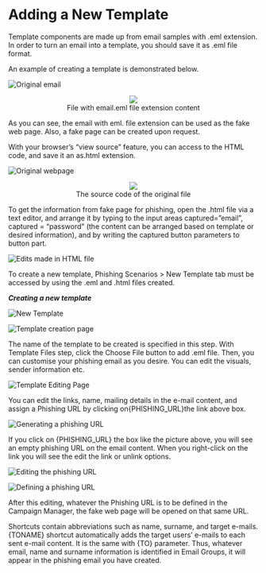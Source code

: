 # Adding a New Template

Template components are made up from email samples with .eml extension. In order to turn an email into a template, you should save it as .eml file format.

An example of creating a template is demonstrated below.

![Original email](https://www.keepnetlabs.com/wp-content/uploads/Original-email-1024x724.png)

<p align="center">
  <img src="https://www.keepnetlabs.com/wp-content/uploads/image8.png"><br>
  File with email.eml file extension content
</p>

As you can see, the email with eml. file extension can be used as the fake web page. Also, a fake page can be created upon request.

With your browser’s “view source” feature, you can access to the HTML code, and save it an as.html extension.

![Original webpage](https://www.keepnetlabs.com/wp-content/uploads/Original-webpage-1024x522.png)

<p align="center">
  <img src="https://www.keepnetlabs.com/wp-content/uploads/Source-code-of-the-original-file.png"><br>
  The source code of the original file
</p>

To get the information from fake page for phishing, open the  .html file via a text editor, and arrange it by typing to the input areas captured=”email”, captured = “password” (the content can be arranged based on template or desired information), and by writing  the captured button parameters to button part.

![Edits made in HTML file](https://www.keepnetlabs.com/wp-content/uploads/Edits-made-in-HTML-file-1024x668.jpg)

To create a new template,  Phishing Scenarios > New Template tab must be accessed by using the .eml and .html files created.

***Creating a new template***

![New Template](https://www.keepnetlabs.com/wp-content/uploads/New-Template.png)

![Template creation page](https://www.keepnetlabs.com/wp-content/uploads/Ekran-G%C3%B6r%C3%BCnt%C3%BCs%C3%BC-2018-07-20-16-18-56-1024x318.png)

The name of the template to be created is specified in this step. With Template Files step, click the Choose File button to add .eml file. Then, you can customise your phishing email as you desire. You can edit the visuals, sender information etc.

![Template Editing Page](https://www.keepnetlabs.com/wp-content/uploads/Template-Editing-Page-1024x505.png)

You can edit the links, name, mailing details in the e-mail content, and assign a Phishing URL by clicking on{PHISHING_URL}the link above box.

![Generating a phishing URL](https://www.keepnetlabs.com/wp-content/uploads/Ekran-G%C3%B6r%C3%BCnt%C3%BCs%C3%BC-2018-07-20-16-58-46-e1532095432776-1024x256.png)

If you click on {PHISHING_URL} the box like the picture above, you will see an empty phishing URL on the email content. When you right-click on the link you will see the edit the link or unlink options. 

![Editing the phishing URL](https://www.keepnetlabs.com/wp-content/uploads/Ekran-G%C3%B6r%C3%BCnt%C3%BCs%C3%BC-2018-07-20-17-06-13-e1532095883256-1024x430.png)

![Defining a phishing URL](https://www.keepnetlabs.com/wp-content/uploads/PHISHING_URL--1024x657.png)

After this editing, whatever the Phishing URL is to be defined in the Campaign Manager, the fake web page will be opened on that same URL.

Shortcuts contain abbreviations such as name, surname, and target e-mails. {TONAME} shortcut automatically adds the target users’ e-mails to each sent e-mail content. It is the same with {TO} parameter. Thus, whatever email, name and surname information is identified in Email Groups, it will appear in the phishing email you have created. 
